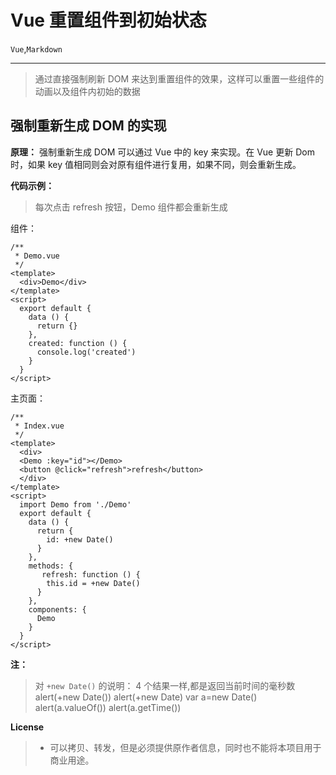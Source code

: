 # Vue 重置组件到初始状态

`Vue`,`Markdown`

---

> 通过直接强制刷新 DOM 来达到重置组件的效果，这样可以重置一些组件的动画以及组件内初始的数据

## **强制重新生成 DOM 的实现**

**原理：** 强制重新生成 DOM 可以通过 Vue 中的 key 来实现。在 Vue 更新 Dom 时，如果 key 值相同则会对原有组件进行复用，如果不同，则会重新生成。

**代码示例：**

> 每次点击 refresh 按钮，Demo 组件都会重新生成

组件：
```
/**
 * Demo.vue
 */
<template>
  <div>Demo</div>
</template>
<script>
  export default {
    data () {
      return {}
    },
    created: function () {
      console.log('created')
    }
  }
</script>
```
主页面：
```
/**
 * Index.vue
 */
<template>
  <div>
  <Demo :key="id"></Demo>
  <button @click="refresh">refresh</button>
  </div>
</template>
<script>
  import Demo from './Demo'
  export default {
    data () {
      return {
        id: +new Date()
      }
    },
    methods: {
       refresh: function () {
        this.id = +new Date()
      }
    },
    components: {
      Demo
    }
  }
</script>
```
**注：**
> 对 `+new Date()` 的说明：
	4 个结果一样,都是返回当前时间的毫秒数
	alert(+new Date())
	alert(+new Date)
	var a=new Date()
	alert(a.valueOf())
	alert(a.getTime())
	
**License**
> * 可以拷贝、转发，但是必须提供原作者信息，同时也不能将本项目用于商业用途。